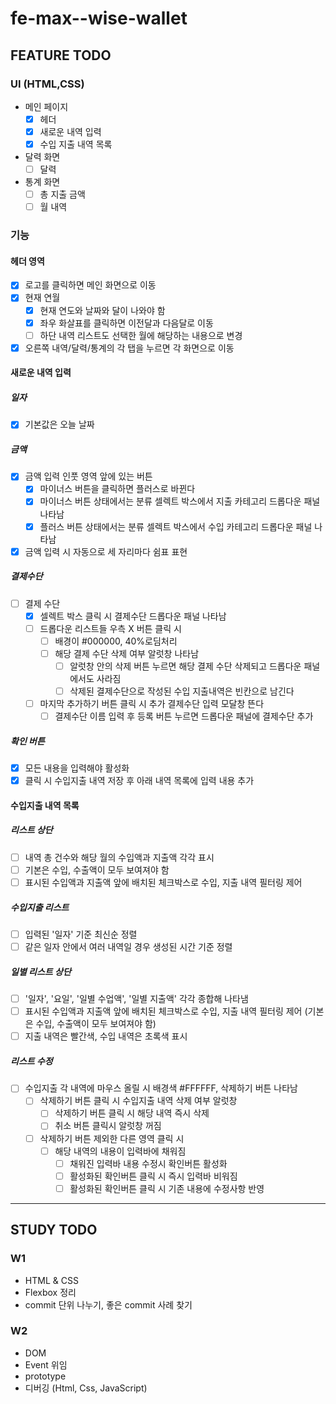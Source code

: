 # fe-max--wise-wallet

## FEATURE TODO

### UI (HTML,CSS)

- 메인 페이지
  - [x] 헤더
  - [x] 새로운 내역 입력
  - [x] 수입 지출 내역 목록
- 달력 화면
  - [ ] 달력
- 통계 화면
  - [ ] 총 지출 금액
  - [ ] 월 내역

### 기능

#### 헤더 영역

- [x] 로고를 클릭하면 메인 화면으로 이동
- [x] 현재 연월
  - [x] 현재 연도와 날짜와 달이 나와야 함
  - [x] 좌우 화살표를 클릭하면 이전달과 다음달로 이동
  - [ ] 하단 내역 리스트도 선택한 월에 해당하는 내용으로 변경
- [x] 오른쪽 내역/달력/통계의 각 탭을 누르면 각 화면으로 이동

#### 새로운 내역 입력

##### 일자

- [x] 기본값은 오늘 날짜

##### 금액

- [x] 금액 입력 인풋 영역 앞에 있는 버튼
  - [x] 마이너스 버튼을 클릭하면 플러스로 바뀐다
  - [x] 마이너스 버튼 상태에서는 분류 셀렉트 박스에서 지출 카테고리 드롭다운 패널 나타남
  - [x] 플러스 버튼 상태에서는 분류 셀렉트 박스에서 수입 카테고리 드롭다운 패널 나타남
- [x] 금액 입력 시 자동으로 세 자리마다 쉼표 표현

##### 결제수단

- [ ] 결제 수단
  - [x] 셀렉트 박스 클릭 시 결제수단 드롭다운 패널 나타남
  - [ ] 드롭다운 리스트들 우측 X 버튼 클릭 시
    - [ ] 배경이 #000000, 40%로딤처리
    - [ ] 해당 결제 수단 삭제 여부 알럿창 나타남
      - [ ] 알럿창 안의 삭제 버튼 누르면 해당 결제 수단 삭제되고 드롭다운 패널에서도 사라짐
      - [ ] 삭제된 결제수단으로 작성된 수입 지출내역은 빈칸으로 남긴다
  - [ ] 마지막 추가하기 버튼 클릭 시 추가 결제수단 입력 모달창 뜬다
    - [ ] 결제수단 이름 입력 후 등록 버튼 누르면 드롭다운 패널에 결제수단 추가

##### 확인 버튼

- [x] 모든 내용을 입력해야 활성화
- [x] 클릭 시 수입지출 내역 저장 후 아래 내역 목록에 입력 내용 추가

#### 수입지출 내역 목록

##### 리스트 상단

- [ ] 내역 총 건수와 해당 월의 수입액과 지출액 각각 표시
- [ ] 기본은 수입, 수출액이 모두 보여져야 함
- [ ] 표시된 수입액과 지출액 앞에 배치된 체크박스로 수입, 지출 내역 필터링 제어

##### 수입지출 리스트

- [ ] 입력된 '일자' 기준 최신순 정렬
- [ ] 같은 일자 안에서 여러 내역일 경우 생성된 시간 기준 정렬

##### 일별 리스트 상단

- [ ] '일자', '요일', '일별 수업액', '일별 지출액' 각각 종합해 나타냄
- [ ] 표시된 수입액과 지출액 앞에 배치된 체크박스로 수입, 지출 내역 필터링 제어 (기본은 수입, 수출액이 모두 보여져야 함)
- [ ] 지출 내역은 빨간색, 수입 내역은 초록색 표시

##### 리스트 수정

- [ ] 수입지출 각 내역에 마우스 올릴 시 배경색 #FFFFFF, 삭제하기 버튼 나타남
  - [ ] 삭제하기 버튼 클릭 시 수입지출 내역 삭제 여부 알럿창
    - [ ] 삭제하기 버튼 클릭 시 해당 내역 즉시 삭제
    - [ ] 취소 버튼 클릭시 알럿창 꺼짐
  - [ ] 삭제하기 버튼 제외한 다른 영역 클릭 시
    - [ ] 해당 내역의 내용이 입력바에 채워짐
      - [ ] 채워진 입력바 내용 수정시 확인버튼 활성화
      - [ ] 활성화된 확인버튼 클릭 시 즉시 입력바 비워짐
      - [ ] 활성화된 확인버튼 클릭 시 기존 내용에 수정사항 반영

---

## STUDY TODO

### W1

- HTML & CSS
- Flexbox 정리
- commit 단위 나누기, 좋은 commit 사례 찾기

### W2

- DOM
- Event 위임
- prototype
- 디버깅 (Html, Css, JavaScript)
